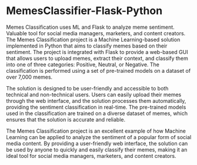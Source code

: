# MemesClassifier-Flask-Python
Memes Classification uses ML and Flask to analyze meme sentiment. Valuable tool for social media managers, marketers, and content creators.
The Memes Classification project is a Machine Learning-based solution implemented in Python that aims to classify memes based on their sentiment. The project is integrated with Flask to provide a web-based GUI that allows users to upload memes, extract their context, and classify them into one of three categories: Positive, Neutral, or Negative. The classification is performed using a set of pre-trained models on a dataset of over 7,000 memes.

The solution is designed to be user-friendly and accessible to both technical and non-technical users. Users can easily upload their memes through the web interface, and the solution processes them automatically, providing the sentiment classification in real-time. The pre-trained models used in the classification are trained on a diverse dataset of memes, which ensures that the solution is accurate and reliable.

The Memes Classification project is an excellent example of how Machine Learning can be applied to analyze the sentiment of a popular form of social media content. By providing a user-friendly web interface, the solution can be used by anyone to quickly and easily classify their memes, making it an ideal tool for social media managers, marketers, and content creators.
